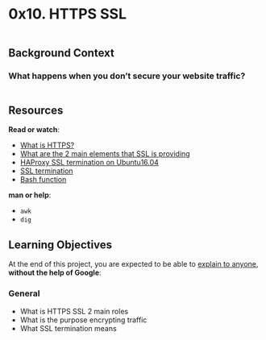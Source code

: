 <h1 class="gap">0x10. HTTPS SSL</h1>
    <p><img src="https://s3.amazonaws.com/intranet-projects-files/holbertonschool-sysadmin_devops/276/FlhGPEK.png" alt="" style="" /></p>

<h2>Background Context</h2>

<h3>What happens when you don&rsquo;t secure your website traffic?</h3>

<p><img src="https://s3.amazonaws.com/intranet-projects-files/holbertonschool-sysadmin_devops/276/xCmOCgw.gif" alt="" style="" /></p>

<h2>Resources</h2>

<p><strong>Read or watch</strong>:</p>

<ul>
<li><a href="/rltoken/pawxG_0c1o86psexBOikIw" title="What is HTTPS?" target="_blank">What is HTTPS?</a> </li>
<li><a href="/rltoken/jXCB9Hn-ALcP78kPMHtnSA" title="What are the 2 main elements that SSL is providing" target="_blank">What are the 2 main elements that SSL is providing</a> </li>
<li><a href="/rltoken/UkbvWfKF6ZAY_CUvlM32lA" title="HAProxy SSL termination on Ubuntu16.04" target="_blank">HAProxy SSL termination on Ubuntu16.04</a></li>
<li><a href="/rltoken/VFq2MQ9qHXw2Nb11tnWF6Q" title="SSL termination" target="_blank">SSL termination</a> </li>
<li><a href="/rltoken/16bxrQvaOSIywA_fHEdsiA" title="Bash function" target="_blank">Bash function</a> </li>
</ul>

<p><strong>man or help</strong>:</p>

<ul>
<li><code>awk</code></li>
<li><code>dig</code></li>
</ul>

<h2>Learning Objectives</h2>

<p>At the end of this project, you are expected to be able to <a href="/rltoken/g3QKIYYal8LdrwZdp_PHxw" title="explain to anyone" target="_blank">explain to anyone</a>, <strong>without the help of Google</strong>:</p>

<h3>General</h3>

<ul>
<li>What is HTTPS SSL 2 main roles</li>
<li>What is the purpose encrypting traffic</li>
<li>What SSL termination means</li>
</ul>